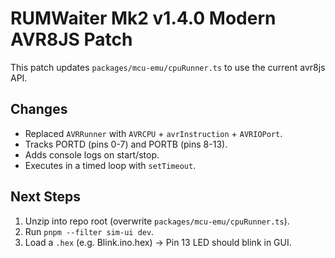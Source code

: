 # RUMWaiter Mk2 v1.4.0 Modern AVR8JS Patch

This patch updates `packages/mcu-emu/cpuRunner.ts` to use the current avr8js API.

## Changes
- Replaced `AVRRunner` with `AVRCPU` + `avrInstruction` + `AVRIOPort`.
- Tracks PORTD (pins 0-7) and PORTB (pins 8-13).
- Adds console logs on start/stop.
- Executes in a timed loop with `setTimeout`.

## Next Steps
1. Unzip into repo root (overwrite `packages/mcu-emu/cpuRunner.ts`).
2. Run `pnpm --filter sim-ui dev`.
3. Load a `.hex` (e.g. Blink.ino.hex) → Pin 13 LED should blink in GUI.
